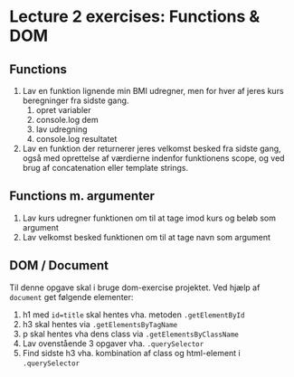 # Lecture 2 exercises: Functions & DOM

## Functions

1. Lav en funktion lignende min BMI udregner, men for hver af jeres kurs beregninger fra sidste gang.
   1. opret variabler
   2. console.log dem
   3. lav udregning
   4. console.log resultatet
2. Lav en funktion der returnerer jeres velkomst besked fra sidste gang, også med oprettelse af værdierne indenfor funktionens scope, og ved brug af concatenation eller template strings.

## Functions m. argumenter

1. Lav kurs udregner funktionen om til at tage imod kurs og beløb som argument
2. Lav velkomst besked funktionen om til at tage navn som argument

## DOM / Document

Til denne opgave skal i bruge dom-exercise projektet.
Ved hjælp af `document` get følgende elementer:

1. h1 med `id=title` skal hentes vha. metoden `.getElementById`
2. h3 skal hentes via `.getElementsByTagName`
3. p skal hentes vha dens class via `.getElementsByClassName`
4. Lav ovenstående 3 opgaver vha. `.querySelector`
5. Find sidste h3 vha. kombination af class og html-element i `.querySelector`

